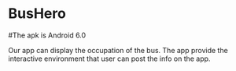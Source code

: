 # BusHero
#The apk is Android 6.0 


Our app can display the occupation of the bus.
The app provide the interactive environment that user can post the info on the app.
